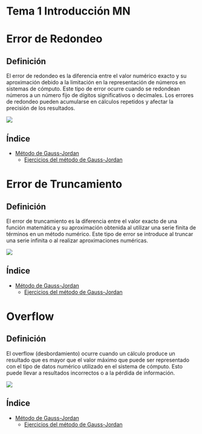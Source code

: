 # Tema 1 Introducción MN

# Error de Redondeo
## Definición
El error de redondeo es la diferencia entre el valor numérico exacto y su aproximación debido a la limitación en la representación de números en sistemas de cómputo. Este tipo de error ocurre cuando se redondean números a un número fijo de dígitos significativos o decimales. Los errores de redondeo pueden acumularse en cálculos repetidos y afectar la precisión de los resultados.

![](https://github.com/Mexta46/Metodos_Numericos_Tema4/blob/main/Imagenes/Imagenes_tema1/error.png)

## Índice
- [Método de Gauss-Jordan](Gauss_Jordan/Gauss_Jordan.md)
  - [Ejercicios del método de Gauss-Jordan](Gauss_Jordan/Codigos)

# Error de Truncamiento
## Definición
El error de truncamiento es la diferencia entre el valor exacto de una función matemática y su aproximación obtenida al utilizar una serie finita de términos en un método numérico. Este tipo de error se introduce al truncar una serie infinita o al realizar aproximaciones numéricas.

![](https://github.com/Mexta46/Metodos_Numericos_Tema4/blob/main/Imagenes/Imagenes_tema1/truncamiento.jpeg)

## Índice
- [Método de Gauss-Jordan](Gauss_Jordan/Gauss_Jordan.md)
  - [Ejercicios del método de Gauss-Jordan](Gauss_Jordan/Codigos)

# Overflow
## Definición
El overflow (desbordamiento) ocurre cuando un cálculo produce un resultado que es mayor que el valor máximo que puede ser representado con el tipo de datos numérico utilizado en el sistema de cómputo. Esto puede llevar a resultados incorrectos o a la pérdida de información.

![](https://github.com/Mexta46/Metodos_Numericos_Tema4/blob/main/Imagenes/Imagenes_tema1/overflow.png)

## Índice
- [Método de Gauss-Jordan](Gauss_Jordan/Gauss_Jordan.md)
  - [Ejercicios del método de Gauss-Jordan](Gauss_Jordan/Codigos)
